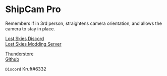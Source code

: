 # ShipCam Pro

Remembers if in 3rd person, straightens camera orientation, and allows the camera to stay in place.

[Lost Skies Discord](https://discord.gg/QWtTAnbvqz)  
[Lost Skies Modding Server](https://discord.gg/zVXAPcHqDV)  

[Thunderstore](https://thunderstore.io/c/lost-skies/p/kruft/ShipCam_Pro/)  
[Github](https://github.com/kruftt/LostSkiesMods/tree/main/ShipCamPro)  

`Discord` Kruft#6332  
